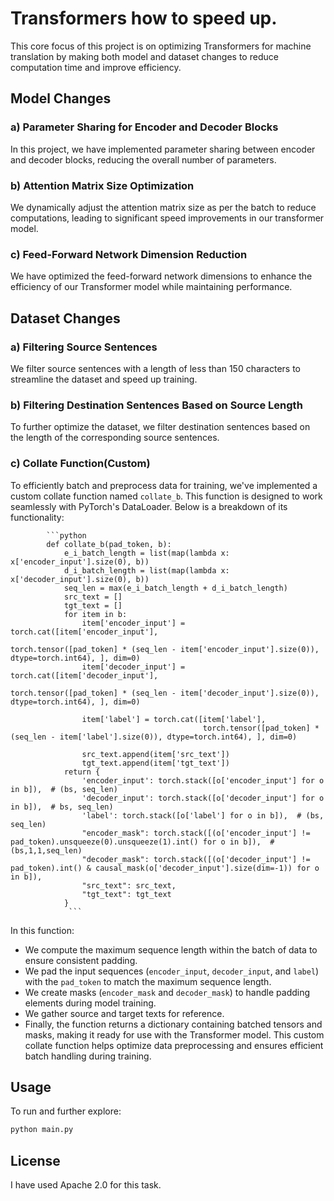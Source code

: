 # Transformers how to speed up.

This core focus of this project is on optimizing Transformers for machine translation by making both model and dataset changes to reduce computation time and improve efficiency.

## Model Changes

### a) Parameter Sharing for Encoder and Decoder Blocks

In this project, we have implemented parameter sharing between encoder and decoder blocks, reducing the overall number of parameters.

### b) Attention Matrix Size Optimization

We dynamically adjust the attention matrix size as per the batch to reduce computations, leading to significant speed improvements in our transformer model.

### c) Feed-Forward Network Dimension Reduction

We have optimized the feed-forward network dimensions to enhance the efficiency of our Transformer model while maintaining performance.

## Dataset Changes

### a) Filtering Source Sentences

We filter source sentences with a length of less than 150 characters to streamline the dataset and speed up training.

### b) Filtering Destination Sentences Based on Source Length

To further optimize the dataset, we filter destination sentences based on the length of the corresponding source sentences.

### c) Collate Function(Custom)

To efficiently batch and preprocess data for training, we've implemented a custom collate function named `collate_b`. This function is designed to work seamlessly with PyTorch's DataLoader. Below is a breakdown of its functionality:

            ```python
            def collate_b(pad_token, b):
                e_i_batch_length = list(map(lambda x: x['encoder_input'].size(0), b))
                d_i_batch_length = list(map(lambda x: x['decoder_input'].size(0), b))
                seq_len = max(e_i_batch_length + d_i_batch_length)
                src_text = []
                tgt_text = []
                for item in b:
                    item['encoder_input'] = torch.cat([item['encoder_input'],
                                                       torch.tensor([pad_token] * (seq_len - item['encoder_input'].size(0)), dtype=torch.int64), ], dim=0)
                    item['decoder_input'] = torch.cat([item['decoder_input'],
                                                       torch.tensor([pad_token] * (seq_len - item['decoder_input'].size(0)), dtype=torch.int64), ], dim=0)
            
                    item['label'] = torch.cat([item['label'],
                                               torch.tensor([pad_token] * (seq_len - item['label'].size(0)), dtype=torch.int64), ], dim=0)
            
                    src_text.append(item['src_text'])
                    tgt_text.append(item['tgt_text'])
                return {
                    'encoder_input': torch.stack([o['encoder_input'] for o in b]),  # (bs, seq_len)
                    'decoder_input': torch.stack([o['decoder_input'] for o in b]),  # bs, seq_len)
                    'label': torch.stack([o['label'] for o in b]),  # (bs, seq_len)
                    "encoder_mask": torch.stack([(o['encoder_input'] != pad_token).unsqueeze(0).unsqueeze(1).int() for o in b]),  # (bs,1,1,seq_len)
                    "decoder_mask": torch.stack([(o['decoder_input'] != pad_token).int() & causal_mask(o['decoder_input'].size(dim=-1)) for o in b]),
                    "src_text": src_text,
                    "tgt_text": tgt_text
                }
                 ```


In this function:

- We compute the maximum sequence length within the batch of data to ensure consistent padding.
- We pad the input sequences (`encoder_input`, `decoder_input`, and `label`) with the `pad_token` to match the maximum sequence length.
- We create masks (`encoder_mask` and `decoder_mask`) to handle padding elements during model training.
- We gather source and target texts for reference.
- Finally, the function returns a dictionary containing batched tensors and masks, making it ready for use with the Transformer model. This custom collate function helps optimize data preprocessing and ensures efficient batch handling during training.



##  Usage

To run and further explore:
```bash
python main.py
```

##  License
I have used Apache 2.0 for this task. 











